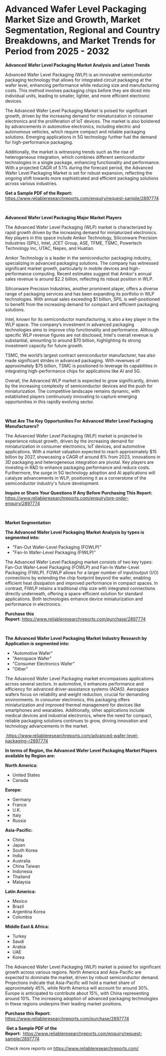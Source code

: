 <p><h1>Advanced Wafer Level Packaging Market Size and Growth, Market Segmentation, Regional and Country Breakdowns, and Market Trends for Period from 2025 -  2032</h1></p><p><strong>Advanced Wafer Level Packaging Market Analysis and Latest Trends</strong></p>
<p><p>Advanced Wafer Level Packaging (WLP) is an innovative semiconductor packaging technology that allows for integrated circuit packaging at the wafer level, enhancing performance while reducing size and manufacturing costs. This method involves packaging chips before they are diced into individual units, leading to smaller, lighter, and more efficient electronic devices.</p><p>The Advanced Wafer Level Packaging Market is poised for significant growth, driven by the increasing demand for miniaturization in consumer electronics and the proliferation of IoT devices. The market is also bolstered by advancements in automotive electronics, including electric and autonomous vehicles, which require compact and reliable packaging solutions. Emerging applications in 5G technology further fuel the demand for high-performance packaging.</p><p>Additionally, the market is witnessing trends such as the rise of heterogeneous integration, which combines different semiconductor technologies in a single package, enhancing functionality and performance. With a projected CAGR of 5.1% during the forecast period, the Advanced Wafer Level Packaging Market is set for robust expansion, reflecting the ongoing shift towards more sophisticated and efficient packaging solutions across various industries.</p></p>
<p><strong>Get a Sample PDF of the Report:&nbsp;</strong> <a href="https://www.reliableresearchreports.com/enquiry/request-sample/2897774?utm_campaign=2477&utm_medium=2&utm_source=Github&utm_content=ia&utm_term=15032025&utm_id=advanced-wafer-level-packaging">https://www.reliableresearchreports.com/enquiry/request-sample/2897774</a></p>
<p>&nbsp;</p>
<p><strong>Advanced Wafer Level Packaging Major Market Players</strong></p>
<p><p>The Advanced Wafer Level Packaging (WLP) market is characterized by rapid growth driven by the increasing demand for miniaturized electronics. Key players in this space include Amkor Technology, Siliconware Precision Industries (SPIL), Intel, JCET Group, ASE, TFME, TSMC, Powertech Technology Inc, UTAC, Nepes, and Huatian.</p><p>Amkor Technology is a leader in the semiconductor packaging industry, specializing in advanced packaging solutions. The company has witnessed significant market growth, particularly in mobile devices and high-performance computing. Recent estimates suggest that Amkor's annual sales revenue is around $2.2 billion, reflecting its robust position in WLP.</p><p>Siliconware Precision Industries, another prominent player, offers a diverse range of packaging services and has been expanding its portfolio in WLP technologies. With annual sales exceeding $1 billion, SPIL is well-positioned to benefit from the increasing demand for compact and efficient packaging solutions.</p><p>Intel, known for its semiconductor manufacturing, is also a key player in the WLP space. The company’s investment in advanced packaging technologies aims to improve chip functionality and performance. Although specific WLP revenue figures are not disclosed, Intel's overall revenue is substantial, amounting to around $70 billion, highlighting its strong investment capacity for future growth.</p><p>TSMC, the world’s largest contract semiconductor manufacturer, has also made significant strides in advanced packaging. With revenues of approximately $75 billion, TSMC is positioned to leverage its capabilities in integrating high-performance chips for applications like AI and 5G.</p><p>Overall, the Advanced WLP market is expected to grow significantly, driven by the increasing complexity of semiconductor devices and the push for miniaturization. The competitive landscape remains dynamic, with established players continuously innovating to capture emerging opportunities in this rapidly evolving sector.</p></p>
<p>&nbsp;</p>
<p><strong>What Are The Key Opportunities For Advanced Wafer Level Packaging Manufacturers?</strong></p>
<p><p>The Advanced Wafer Level Packaging (WLP) market is projected to experience robust growth, driven by the increasing demand for miniaturization in consumer electronics, IoT devices, and automotive applications. With a market valuation expected to reach approximately $15 billion by 2027, showcasing a CAGR of around 8% from 2023, innovations in 3D packaging and heterogeneous integration are pivotal. Key players are investing in R&D to enhance packaging performance and reduce costs. Furthermore, the surge in 5G technology adoption and AI applications will catalyze advancements in WLP, positioning it as a cornerstone of the semiconductor industry's future development.</p></p>
<p><strong>Inquire or Share Your Questions If Any Before Purchasing This Report:</strong> <a href="https://www.reliableresearchreports.com/enquiry/pre-order-enquiry/2897774?utm_campaign=2477&utm_medium=2&utm_source=Github&utm_content=ia&utm_term=15032025&utm_id=advanced-wafer-level-packaging">https://www.reliableresearchreports.com/enquiry/pre-order-enquiry/2897774</a></p>
<p>&nbsp;</p>
<p><strong>Market Segmentation</strong></p>
<p><strong>The Advanced Wafer Level Packaging Market Analysis by types is segmented into:</strong></p>
<p><ul><li>"Fan-Out Wafer-Level Packaging (FOWLP)"</li><li>"Fan-In Wafer-Level Packaging (FIWLP)"</li></ul></p>
<p><p>The Advanced Wafer Level Packaging market consists of two key types: Fan-Out Wafer-Level Packaging (FOWLP) and Fan-In Wafer-Level Packaging (FIWLP). FOWLP allows for a larger number of input/output (I/O) connections by extending the chip footprint beyond the wafer, enabling efficient heat dissipation and improved performance in compact spaces. In contrast, FIWLP retains a traditional chip size with integrated connections directly underneath, offering a space-efficient solution for standard applications. Both technologies enhance device miniaturization and performance in electronics.</p></p>
<p><strong>Purchase this Report:&nbsp;</strong><a href="https://www.reliableresearchreports.com/purchase/2897774?utm_campaign=2477&utm_medium=2&utm_source=Github&utm_content=ia&utm_term=15032025&utm_id=advanced-wafer-level-packaging">https://www.reliableresearchreports.com/purchase/2897774</a></p>
<p>&nbsp;</p>
<p><strong>The Advanced Wafer Level Packaging Market Industry Research by Application is segmented into:</strong></p>
<p><ul><li>"Automotive Wafer"</li><li>"Aerospace Wafer"</li><li>"Consumer Electronics Wafer"</li><li>"Other"</li></ul></p>
<p><p>The Advanced Wafer Level Packaging market encompasses applications across several sectors. In automotive, it enhances performance and efficiency for advanced driver-assistance systems (ADAS). Aerospace wafers focus on reliability and weight reduction, crucial for demanding environments. In consumer electronics, this packaging offers miniaturization and improved thermal management for devices like smartphones and wearables. Additionally, other applications include medical devices and industrial electronics, where the need for compact, reliable packaging solutions continues to grow, driving innovation and technology advancements in the market.</p></p>
<p><a href="https://www.reliableresearchreports.com/advanced-wafer-level-packaging-r2897774?utm_campaign=2477&utm_medium=2&utm_source=Github&utm_content=ia&utm_term=15032025&utm_id=advanced-wafer-level-packaging">&nbsp;https://www.reliableresearchreports.com/advanced-wafer-level-packaging-r2897774</a></p>
<p><strong>In terms of Region, the Advanced Wafer Level Packaging Market Players available by Region are:</strong></p>
<p>
    <p> <strong> North America: </strong>
        <ul>
            <li>United States</li>
            <li>Canada</li>
        </ul>
        </p> 
    <p> <strong> Europe: </strong>
        <ul>
            <li>Germany</li>
            <li>France</li>
            <li>U.K.</li>
            <li>Italy</li>
            <li>Russia</li>
        </ul>
        </p> 
    <p> <strong> Asia-Pacific: </strong>
        <ul>
            <li>China</li>
            <li>Japan</li>
            <li>South Korea</li>
            <li>India</li>
            <li>Australia</li>
            <li>China Taiwan</li>
            <li>Indonesia</li>
            <li>Thailand</li>
            <li>Malaysia</li>
        </ul>
        </p> 
    <p> <strong> Latin America: </strong>
        <ul>
            <li>Mexico</li>
            <li>Brazil</li>
            <li>Argentina Korea</li>
            <li>Colombia</li>
        </ul>
        </p> 
    <p> <strong> Middle East & Africa: </strong>
        <ul>
            <li>Turkey</li>
            <li>Saudi</li>
            <li>Arabia</li>
            <li>UAE</li>
            <li>Korea</li>
        </ul>
    </p>
    </p>
<p><p>The Advanced Wafer Level Packaging (WLP) market is poised for significant growth across various regions. North America and Asia-Pacific are expected to dominate the market, driven by robust semiconductor demand. Projections indicate that Asia-Pacific will hold a market share of approximately 45%, while North America will account for around 30%. Europe is anticipated to contribute about 15%, with China representing around 10%. The increasing adoption of advanced packaging technologies in these regions underpins their leading market positions.</p></p>
<p><strong>Purchase this Report: </strong><a href="https://www.reliableresearchreports.com/purchase/2897774?utm_campaign=2477&utm_medium=2&utm_source=Github&utm_content=ia&utm_term=15032025&utm_id=advanced-wafer-level-packaging">https://www.reliableresearchreports.com/purchase/2897774</a></p>
<p>&nbsp;<strong>Get a Sample PDF of the Report:&nbsp;&nbsp;</strong><a href="https://www.reliableresearchreports.com/enquiry/request-sample/2897774?utm_campaign=2477&utm_medium=2&utm_source=Github&utm_content=ia&utm_term=15032025&utm_id=advanced-wafer-level-packaging">https://www.reliableresearchreports.com/enquiry/request-sample/2897774</a></p>
<p><strong></strong></p>
<p>Check more reports on <a href="https://www.reliableresearchreports.com/?utm_campaign=2477&utm_medium=2&utm_source=Github&utm_content=ia&utm_term=15032025&utm_id=advanced-wafer-level-packaging">https://www.reliableresearchreports.com/</a></p>